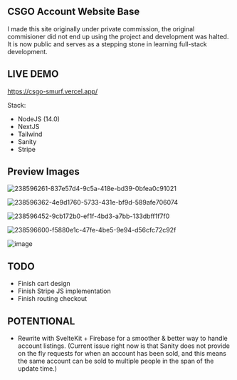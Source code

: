 ## CSGO Account Website Base

I made this site originally under private commission, the original commisioner did not end up using the project and development was halted. 
It is now public and serves as a stepping stone in learning full-stack development.

## LIVE DEMO
https://csgo-smurf.vercel.app/

Stack:
- NodeJS (14.0)
- NextJS
- Tailwind
- Sanity
- Stripe

## Preview Images

![238596261-837e57d4-9c5a-418e-bd39-0bfea0c91021](https://github.com/cigzag/csgo-smurf-daddy/assets/23132897/db45f1c0-a34c-4c86-8c07-8254ae7916bc)

![238596362-4e9d1760-5733-431e-bf9d-589afe706074](https://github.com/cigzag/csgo-smurf-daddy/assets/23132897/69e7c38a-d74b-41a3-8f29-41ce25c39059)

![238596452-9cb172b0-ef1f-4bd3-a7bb-133dbff1f7f0](https://github.com/cigzag/csgo-smurf-daddy/assets/23132897/0e203b9e-9dea-4bef-a8e5-20c89fdf81f3)

![238596600-f5880e1c-47fe-4be5-9e94-d56cfc72c92f](https://github.com/cigzag/csgo-smurf-daddy/assets/23132897/29567af6-545d-41d7-abee-85c25bf6d8d5)

![image](https://github.com/cigzag/csgo-smurf-daddy/assets/23132897/11d20f40-daff-4e72-b668-ed58599321f1)

## TODO
- Finish cart design
- Finish Stripe JS implementation 
- Finish routing checkout

## POTENTIONAL
- Rewrite with SvelteKit + Firebase for a smoother & better way to handle account listings. (Current issue right now is that Sanity does not provide on the fly requests for when an account has been sold, and this means the same account can be sold to multiple people in the span of the update time.)
